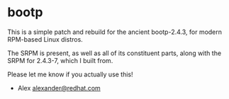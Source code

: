# bootp
This is a simple patch and rebuild for the ancient bootp-2.4.3, for modern RPM-based Linux distros.

The SRPM is present, as well as all of its constituent parts, along with the SRPM for 2.4.3-7, which I built from.

Please let me know if you actually use this!

- Alex
alexander@redhat.com
